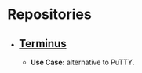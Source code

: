 # Repositories
* ## [Terminus](https://github.com/Eugeny/terminus)
  * **Use Case:**  alternative to PuTTY.
